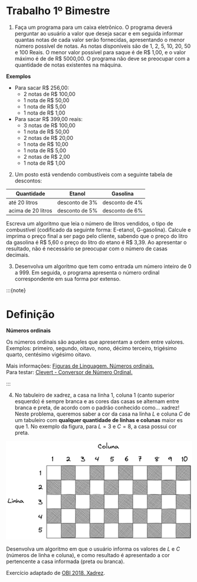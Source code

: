 
# Trabalho 1º Bimestre

1. Faça um programa para um caixa eletrônico. O programa deverá perguntar ao usuário a valor que deseja sacar e em seguida informar quantas notas de cada valor serão fornecidas, apresentando o menor número possível de notas. As notas disponíveis são de 1, 2, 5, 10, 20, 50 e 100 Reais. O menor valor possível para saque é de R\$ 1,00, e o valor máximo é de  de R\$ 5000,00. O programa não deve se preocupar com a quantidade de notas existentes na máquina. 

**Exemplos**

  - Para sacar R\$ 256,00:
    - 2 notas de R\$ 100,00
    - 1 nota de R\$ 50,00
    - 1 nota de R\$ 5,00
    - 1 nota de R\$ 1,00
  - Para sacar R\$ 399,00 reais:
    - 3 notas de R\$ 100,00 
    - 1 nota de R\$ 50,00
    - 2 notas de R\$ 20,00
    - 1 nota de R\$ 10,00
    - 1 nota de R\$ 5,00
    - 2 notas de R\$ 2,00
    - 1 nota de R\$ 1,00


2. Um posto está vendendo combustíveis com a seguinte tabela de descontos:

<!-- :::{table} Tabela de descontos -->

|Quantidade|Etanol|Gasolina|
|------------------|--------|--|
|até 20 litros     |desconto de 3%|desconto de 4% |
|acima de 20 litros|desconto de 5%|desconto de 6% |  

<!-- ::: -->

Escreva um algoritmo que leia o número de litros vendidos, o tipo de combustível (codificado da seguinte forma: E-etanol, G-gasolina). Calcule e imprima o preço final a ser pago pelo cliente, sabendo que o preço do litro da gasolina é R\$ 5,60 o preço do litro do etano é R\$ 3,39. Ao apresentar o resultado, não é necessário se preocupar com o número de casas decimais.

3. Desenvolva um algoritmo que tem como entrada um número inteiro de 0 a 999. Em seguida, o programa apresenta o número ordinal correspondente em sua forma por extenso.  

:::{note} 

# Definição

**Números ordinais**  

Os números ordinais são aqueles que apresentam a ordem entre valores.   
Exemplos: primeiro, segundo, oitavo, nono, décimo terceiro, trigésimo quarto, centésimo vigésimo oitavo.


Mais informações: [Figuras de Linguagem. Números ordinais.](https://www.figuradelinguagem.com/gramatica/numeros-ordinais/)  
Para testar: [Clevert - Conversor de Número Ordinal.](https://clevert.com.br/t/pt-br/ordinal-numbers)

:::

4. No tabuleiro de xadrez, a casa na linha 1, coluna 1 (canto superior esquerdo) é sempre branca e as cores das casas se alternam entre branca e preta, de acordo com o padrão conhecido como... xadrez! Neste problema, queremos saber a cor da casa na linha $L$ e coluna $C$ de um tabuleiro com **qualquer quantidade de linhas e colunas** maior es que 1. No exemplo da figura, para $L = 3$ e $C = 8$, a casa possui cor preta.

![Xadrez](./img/xadrez2.png)


Desenvolva um algoritmo em que o usuário informa os valores de $L$ e $C$ (números de linha e coluna), e como resultado é apresentado a cor pertencente a casa informada (preta ou branca).

Exercício adaptado de [OBI 2018. Xadrez](https://olimpiada.ic.unicamp.br/pratique/p1/2018/f1/xadrez/).